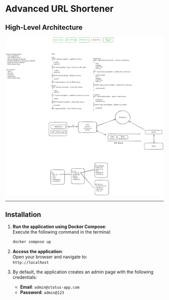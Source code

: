 # Advanced URL Shortener

## High-Level Architecture

![HLD](https://raw.githubusercontent.com/kksahay/status-page-app/refs/heads/main/tutorial/architecture.png)

---

## Installation


1. **Run the application using Docker Compose**:  
   Execute the following command in the terminal:

   ```bash
   docker compose up
   ```

2. **Access the application**:  
   Open your browser and navigate to:  
   `http://localhost`
   
3. By default, the application creates an admin page with the following credentials:

    - **Email**: `admin@status-app.com`
    - **Password**: `admin@123`

